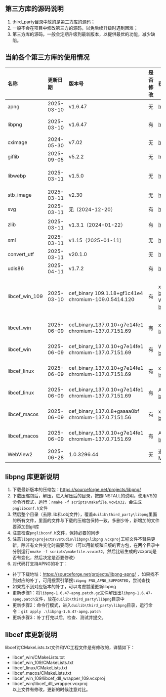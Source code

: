 ## 第三方库的源码说明
1. third_party目录中放的是第三方库的源码；
2. 一般不会在项目中修改第三方的源码，以免后续升级时遇到困难；
3. 第三方库的源码，一般会定期升级到最新版本，以提供最优的功能，减少缺陷。

## 当前各个第三方库的使用情况
| 名称        | 更新日期   | 版本号|是否修改| 获取URL | 备注 |
| :---        | :---       | :---  |:---    | :---    |:---  |
| apng        | 2025-03-10 |v1.6.47|无 |https://sourceforge.net/projects/libpng-apng/ |通过libpng + libpng-1.6.47-apng.patch来支持的 |
| libpng      | 2025-03-10 |v1.6.47|有 |https://sourceforge.net/projects/libpng/|参见后续说明，对以下文件有修改：<br>CMakeLists.txt<br>projects\vstudio\libpng\libpng.vcxproj|
| cximage     | 2024-05-30 |v7.02  |无 |https://sourceforge.net/projects/cximage/|2011-02-11后已停止更新|
| giflib      | 2025-09-05 |v5.2.2 |无 |https://sourceforge.net/projects/giflib/||
| libwebp     | 2025-03-11 |v1.5.0 |无 |https://github.com/webmproject/libwebp|tag/v1.5.0，使用了src目录下的子目录，覆盖后，删除不必要的文件即可（基本方法：新旧版本源码比较，然后看文件增删改，再同步，项目只使用了图片解码功能，没有用到图片编码功能，目前没有用到config.h文件）|
| stb_image   | 2025-03-11 |v2.30  |无 |https://github.com/nothings/stb|无修改，直接取master的代码|
| svg         | 2025-03-11 |无（2024-12-20）     |有 |https://github.com/memononen/nanosvg| 代码更新到2024-12-20，修改参见提交记录|
| zlib        | 2025-03-11 |v1.3.1（2024-01-22） |有 |https://github.com/madler/zlib | 修改了zlib.h 和 CMakeLists.txt，并将zconf.h重命名为zconf_msvc.h<br>如果文件名或个数有变更，需要修改VC工程|
| xml         | 2025-03-11 |v1.15（2025-01-11）  |无 |https://github.com/zeux/pugixml| pugixml|
| convert_utf | 2025-03-11 |v20.1.0|无 |https://releases.llvm.org      | 下载最新版的源码包，解压后找到这两个文件  |
| udis86      | 2025-04-11 |v1.7.2 |有 |https://sourceforge.net/projects/udis86/      |  udint.h 有修改|
| libcef_win_109|2025-03-10|cef_binary 109.1.18+gf1c41e4<br>chromium-109.0.5414.120|有 |x64版本：https://cef-builds.spotifycdn.com/index.html#windows64:109 <br> Win32版本：https://cef-builds.spotifycdn.com/index.html#windows32:109| x64版本：https://cef-builds.spotifycdn.com/cef_binary_109.1.18%2Bgf1c41e4%2Bchromium-109.0.5414.120_windows64.tar.bz2 <br> Win32版本：https://cef-builds.spotifycdn.com/cef_binary_109.1.18%2Bgf1c41e4%2Bchromium-109.0.5414.120_windows32.tar.bz2|
| libcef_win    |2025-06-09|cef_binary_137.0.10+g7e14fe1<br>chromium-137.0.7151.69|有 |x64版本：https://cef-builds.spotifycdn.com/index.html#windows64:137| x64版本：https://cef-builds.spotifycdn.com/cef_binary_137.0.10%2Bg7e14fe1%2Bchromium-137.0.7151.69_windows64.tar.bz2|
| libcef_win    |2025-06-09|cef_binary_137.0.10+g7e14fe1<br>chromium-137.0.7151.69|有 |Win32版本：https://cef-builds.spotifycdn.com/index.html#windows32:137| Win32版本：https://cef-builds.spotifycdn.com/cef_binary_137.0.10%2Bg7e14fe1%2Bchromium-137.0.7151.69_windows32.tar.bz2|
| libcef_linux  |2025-06-09|cef_binary_137.0.10+g7e14fe1<br>chromium-137.0.7151.69|有 |x64版本：https://cef-builds.spotifycdn.com/index.html#linux64:137| x64版本：https://cef-builds.spotifycdn.com/cef_binary_137.0.10%2Bg7e14fe1%2Bchromium-137.0.7151.69_linux64.tar.bz2|
| libcef_linux  |2025-06-09|cef_binary_137.0.10+g7e14fe1<br>chromium-137.0.7151.69|有 |ARM64版本：https://cef-builds.spotifycdn.com/index.html#linuxarm64:137| ARM64版本：https://cef-builds.spotifycdn.com/cef_binary_137.0.10%2Bg7e14fe1%2Bchromium-137.0.7151.69_linuxarm64.tar.bz2|
| libcef_macos  |2025-06-09|cef_binary_137.0.8+gaaaa0bf<br>chromium-137.0.7151.56|有 |x64版本：https://cef-builds.spotifycdn.com/index.html#macosx64:137| x64版本：https://cef-builds.spotifycdn.com/cef_binary_137.0.8%2Bgaaaa0bf%2Bchromium-137.0.7151.56_macosx64.tar.bz2|
| libcef_macos  |2025-06-09|cef_binary_137.0.10+g7e14fe1<br>chromium-137.0.7151.69|有 |ARM64版本：https://cef-builds.spotifycdn.com/index.html#macosarm64:137| ARM64版本：https://cef-builds.spotifycdn.com/cef_binary_137.0.10%2Bg7e14fe1%2Bchromium-137.0.7151.69_macosarm64.tar.bz2|
| WebView2      |2025-06-28|1.0.3296.44 |无 | 通过 NuGet 安装 WebView2 SDK: <br>Microsoft.Web.WebView2| |
## libpng 库更新说明
1. 下载最新版本的压缩包：https://sourceforge.net/projects/libpng/
2. 下载压缩包后，解压，进入解压后的目录，按照INSTALL的说明，使用VS的命令行模式，运行：`nmake -f scripts\makefile.vcwin32`，会生成`pnglibconf.h`文件
3. 然后整个目录（去除.lib和.obj文件），覆盖`duilib\third_party\libpng`里面的所有文件，里面的文件与下载的压缩包保持一致，多删少补，新增加的文件要添加到git库
3. 注意检查`pnglibconf.h`文件，保持必要的同步
4. 注意`libpng\projects\vstudio\libpng\libpng.vcxproj`工程文件不轻易更新，除非有文件变化时需要同步（可以用新版和旧版的官方包，在两个目录中分别运行`nmake -f scripts\makefile.vcwin32`，然后比较生成的vcxproj是否有变化，然后决定是否要修改）
5. 对代码打支持APNG的补丁：
 - 补丁下载地址：https://sourceforge.net/projects/libpng-apng/ ，如果找不到对应的补丁，可用搜索引擎搜`libpng PNG_APNG_SUPPORTED`，尝试查找
 - 如果找不到对应版本的补丁，可以考虑暂缓更新libpng
 - 更新步骤1：将`libpng-1.6.47-apng.patch.gz`文件解压出`libpng-1.6.47-apng.patch`文件，放在`duilib\third_party\libpng`目录中
 - 更新步骤2：命令行模式，进入`duilib\third_party\libpng`目录，运行命令：`git apply .\libpng-1.6.47-apng.patch`
 - 更新步骤3：补丁打完以后，检查、测试并提交。

## libcef 库更新说明
libcef对CMakeLists.txt文件和VC工程文件是有修改的，详情如下：    
 - libcef_win/CMakeLists.txt    
 - libcef_win_109/CMakeLists.txt    
 - libcef_linux/CMakeLists.txt    
 - libcef_macos/CMakeLists.txt    
 - libcef_win_109/libcef_dll_wrapper_109.vcxproj    
 - libcef_win/libcef_dll_wrapper.vcxproj    
以上文件有修改，更新的时候注意对比。
